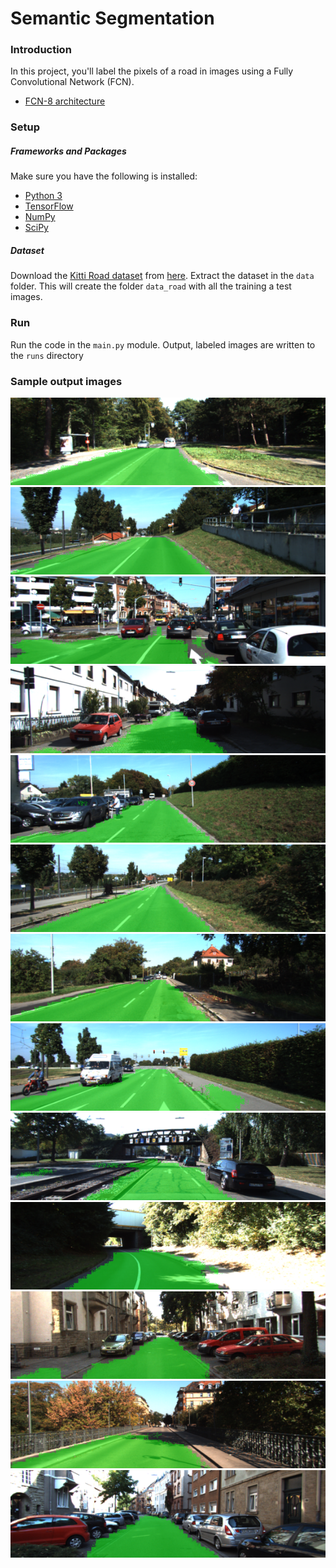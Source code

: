 # Semantic Segmentation
### Introduction
In this project, you'll label the pixels of a road in images using a Fully Convolutional Network (FCN).
 - [FCN-8 architecture](https://people.eecs.berkeley.edu/~jonlong/long_shelhamer_fcn.pdf) 

### Setup
##### Frameworks and Packages
Make sure you have the following is installed:
 - [Python 3](https://www.python.org/)
 - [TensorFlow](https://www.tensorflow.org/)
 - [NumPy](http://www.numpy.org/)
 - [SciPy](https://www.scipy.org/)
##### Dataset
Download the [Kitti Road dataset](http://www.cvlibs.net/datasets/kitti/eval_road.php) from [here](http://www.cvlibs.net/download.php?file=data_road.zip).  Extract the dataset in the `data` folder.  This will create the folder `data_road` with all the training a test images.

### Run

Run the code in the `main.py` module.
Output, labeled images are written to the `runs` directory

### Sample output images
![png](runs/1505023568.435872/um_000007.png)
![png](runs/1505023568.435872/um_000030.png)
![png](runs/1505023568.435872/um_000061.png)
![png](runs/1505023568.435872/uu_000011.png)
![png](runs/1505023568.435872/um_000014.png)
![png](runs/1505023568.435872/um_000033.png)
![png](runs/1505023568.435872/um_000055.png)
![png](runs/1505023568.435872/umm_000041.png)
![png](runs/1505023568.435872/umm_000067.png)
![png](runs/1505023568.435872/um_000091.png)
![png](runs/1505023568.435872/uu_000085.png)
![png](runs/1505023568.435872/uu_000097.png)
![png](runs/1505023568.435872/uu_000096.png)
